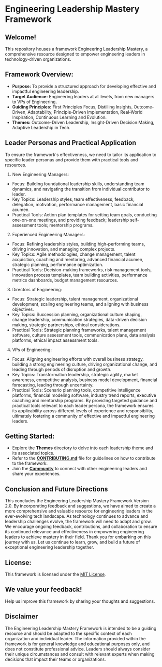 # Engineering Leadership Mastery Framework

## Welcome!

This repository houses a framework Engineering Leadership Mastery, a comprehensive resource designed to empower engineering leaders in technology-driven organizations. 

## Framework Overview:

* **Purpose:** To provide a structured approach for developing effective and impactful engineering leadership.
* **Target Audience:** Engineering leaders at all levels, from new managers to VPs of Engineering.
* **Guiding Principles:** First Principles Focus, Distilling Insights, Outcome-Driven, Adaptability, Principle-Driven Implementation, Real-World Inspiration, Continuous Learning and Evolution.
* **Themes:** Outcome-Driven Leadership, Insight-Driven Decision Making, Adaptive Leadership in Tech.

## Leader Personas and Practical Application
To ensure the framework's effectiveness, we need to tailor its application to specific leader personas and provide them with practical tools and resources.
1. New Engineering Managers:
* Focus: Building foundational leadership skills, understanding team dynamics, and navigating the transition from individual contributor to leader.
* Key Topics: Leadership styles, team effectiveness, feedback, delegation, motivation, performance management, basic financial acumen.
* Practical Tools: Action plan templates for setting team goals, conducting one-on-one meetings, and providing feedback; leadership self-assessment tools; mentorship programs.
2. Experienced Engineering Managers:
* Focus: Refining leadership styles, building high-performing teams, driving innovation, and managing complex projects.
* Key Topics: Agile methodologies, change management, talent acquisition, coaching and mentoring, advanced financial acumen, strategic planning, performance optimization.
* Practical Tools: Decision-making frameworks, risk management tools, innovation process templates, team building activities, performance metrics dashboards, budget management resources.
3. Directors of Engineering:
* Focus: Strategic leadership, talent management, organizational development, scaling engineering teams, and aligning with business objectives.
* Key Topics: Succession planning, organizational culture shaping, change leadership, communication strategies, data-driven decision making, strategic partnerships, ethical considerations.
* Practical Tools: Strategic planning frameworks, talent management software, culture assessment tools, communication plans, data analysis platforms, ethical impact assessment tools.
4. VPs of Engineering:
* Focus: Aligning engineering efforts with overall business strategy, building a strong engineering culture, driving organizational change, and leading through periods of disruption and growth.
* Key Topics: Transformation leadership, strategic agility, market awareness, competitive analysis, business model development, financial forecasting, leading through uncertainty.
* Practical Tools: Scenario planning tools, competitive intelligence platforms, financial modeling software, industry trend reports, executive coaching and mentorship programs.
By providing targeted guidance and practical tools relevant to each leader persona, the framework ensures its applicability across different levels of experience and responsibility, ultimately fostering a community of effective and impactful engineering leaders.

## Getting Started:

* Explore the **Themes** directory to delve into each leadership theme and its associated topics.
* Refer to the **[CONTRIBUTING.md](./CONTRIBUTING.md)** file for guidelines on how to contribute to the framework. 
* Join the **[Community](./Community)** to connect with other engineering leaders and share your experiences.

## Conclusion and Future Directions
This concludes the Engineering Leadership Mastery Framework Version 2.0. By incorporating feedback and suggestions, we have aimed to create a more comprehensive and valuable resource for engineering leaders in the ever-evolving tech landscape. As technology continues to advance and leadership challenges evolve, the framework will need to adapt and grow. We encourage ongoing feedback, contributions, and collaboration to ensure its continued relevance and effectiveness in empowering engineering leaders to achieve mastery in their field.
Thank you for embarking on this journey with us. Let us continue to learn, grow, and build a future of exceptional engineering leadership together.

## License:

This framework is licensed under the [MIT License](./LICENSE).

## We value your feedback!

Help us improve this framework by sharing your thoughts and suggestions. 

## Disclaimer
The Engineering Leadership Mastery Framework is intended to be a guiding resource and should be adapted to the specific context of each organization and individual leader. The information provided within the framework is for general knowledge and educational purposes only, and does not constitute professional advice. Leaders should always consider their unique circumstances and consult with relevant experts when making decisions that impact their teams or organizations.
